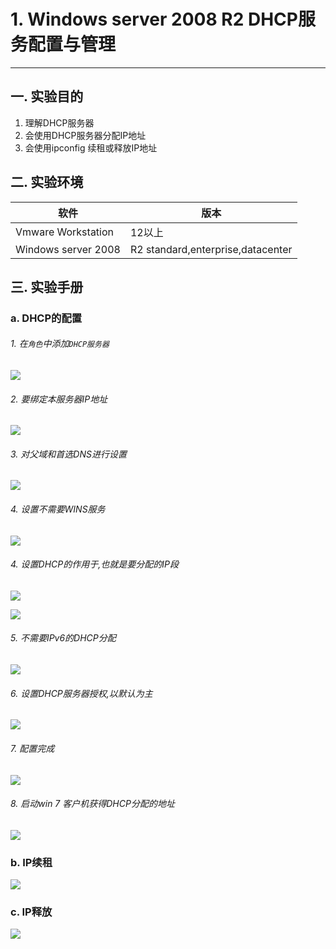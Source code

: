 # 1. Windows server 2008 R2 DHCP服务配置与管理

---

## 一. 实验目的
1. 理解DHCP服务器
2. 会使用DHCP服务器分配IP地址
3. 会使用ipconfig 续租或释放IP地址

## 二. 实验环境

|软件|版本|
|----|----|
|Vmware Workstation| 12以上 |
|Windows server 2008| R2 standard,enterprise,datacenter|

## 三. 实验手册

### a. DHCP的配置

###### 1. 在`角色`中添加`DHCP服务器`

![](/windows/win2008R2/appserver/image/wds-5.png)

###### 2. 要绑定本服务器IP地址

![](/windows/win2008R2/appserver/image/wds-6.png)

###### 3. 对父域和首选DNS进行设置

![](/windows/win2008R2/appserver/image/wds-7.png)

###### 4. 设置不需要WINS服务

![](/windows/win2008R2/appserver/image/wds-8.png)

###### 4. 设置DHCP的作用于,也就是要分配的IP段

![](/windows/win2008R2/appserver/image/wds-9.png)

![](/windows/win2008R2/appserver/image/wds-10.png)

###### 5. 不需要IPv6的DHCP分配

![](/windows/win2008R2/appserver/image/wds-11.png)

###### 6. 设置DHCP服务器授权,以默认为主

![](/windows/win2008R2/appserver/image/wds-12.png)

###### 7. 配置完成

![](/windows/win2008R2/appserver/image/wds-13.png)

###### 8. 启动win 7 客户机获得DHCP分配的地址

![](/windows/win2008R2/appserver/image/dhcp-1.png)

### b. IP续租

![](/windows/win2008R2/appserver/image/dhcp-3.png)

### c. IP释放

![](/windows/win2008R2/appserver/image/dhcp-2.png)



